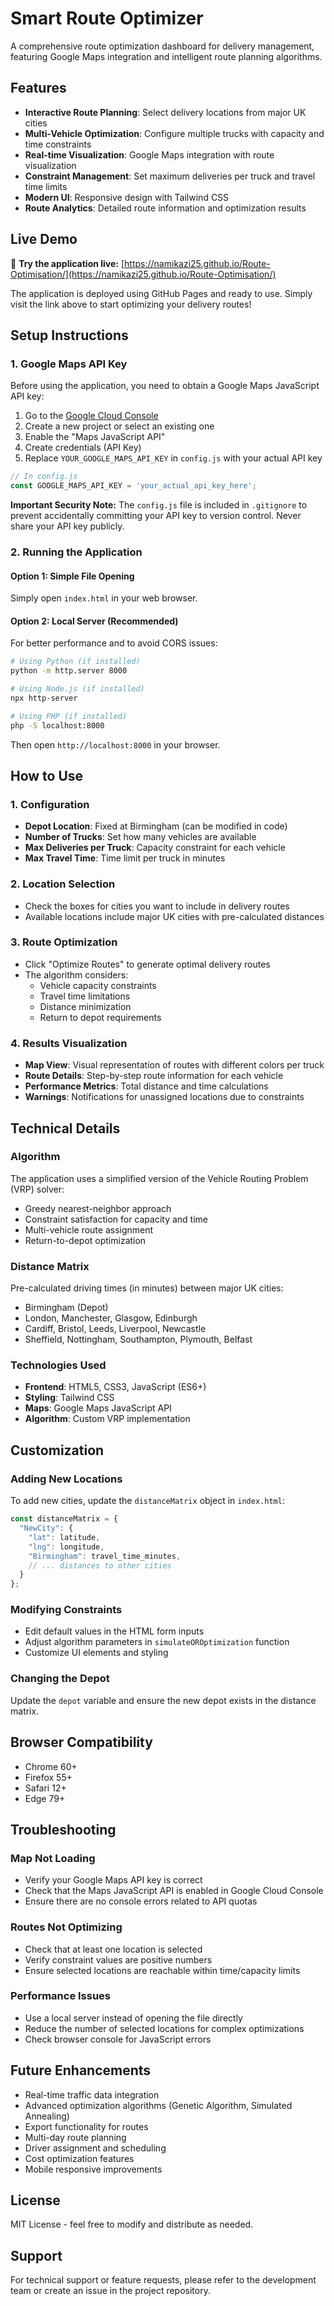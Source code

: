 # Smart Route Optimizer

A comprehensive route optimization dashboard for delivery management, featuring Google Maps integration and intelligent route planning algorithms.

## Features

- **Interactive Route Planning**: Select delivery locations from major UK cities
- **Multi-Vehicle Optimization**: Configure multiple trucks with capacity and time constraints
- **Real-time Visualization**: Google Maps integration with route visualization
- **Constraint Management**: Set maximum deliveries per truck and travel time limits
- **Modern UI**: Responsive design with Tailwind CSS
- **Route Analytics**: Detailed route information and optimization results

## Live Demo

🚀 **Try the application live:** [https://namikazi25.github.io/Route-Optimisation/](https://namikazi25.github.io/Route-Optimisation/)

The application is deployed using GitHub Pages and ready to use. Simply visit the link above to start optimizing your delivery routes!

## Setup Instructions

### 1. Google Maps API Key

Before using the application, you need to obtain a Google Maps JavaScript API key:

1. Go to the [Google Cloud Console](https://console.cloud.google.com/)
2. Create a new project or select an existing one
3. Enable the "Maps JavaScript API"
4. Create credentials (API Key)
5. Replace `YOUR_GOOGLE_MAPS_API_KEY` in `config.js` with your actual API key

```javascript
// In config.js
const GOOGLE_MAPS_API_KEY = 'your_actual_api_key_here';
```

**Important Security Note:** The `config.js` file is included in `.gitignore` to prevent accidentally committing your API key to version control. Never share your API key publicly.

### 2. Running the Application

#### Option 1: Simple File Opening
Simply open `index.html` in your web browser.

#### Option 2: Local Server (Recommended)
For better performance and to avoid CORS issues:

```bash
# Using Python (if installed)
python -m http.server 8000

# Using Node.js (if installed)
npx http-server

# Using PHP (if installed)
php -S localhost:8000
```

Then open `http://localhost:8000` in your browser.

## How to Use

### 1. Configuration
- **Depot Location**: Fixed at Birmingham (can be modified in code)
- **Number of Trucks**: Set how many vehicles are available
- **Max Deliveries per Truck**: Capacity constraint for each vehicle
- **Max Travel Time**: Time limit per truck in minutes

### 2. Location Selection
- Check the boxes for cities you want to include in delivery routes
- Available locations include major UK cities with pre-calculated distances

### 3. Route Optimization
- Click "Optimize Routes" to generate optimal delivery routes
- The algorithm considers:
  - Vehicle capacity constraints
  - Travel time limitations
  - Distance minimization
  - Return to depot requirements

### 4. Results Visualization
- **Map View**: Visual representation of routes with different colors per truck
- **Route Details**: Step-by-step route information for each vehicle
- **Performance Metrics**: Total distance and time calculations
- **Warnings**: Notifications for unassigned locations due to constraints

## Technical Details

### Algorithm
The application uses a simplified version of the Vehicle Routing Problem (VRP) solver:
- Greedy nearest-neighbor approach
- Constraint satisfaction for capacity and time
- Multi-vehicle route assignment
- Return-to-depot optimization

### Distance Matrix
Pre-calculated driving times (in minutes) between major UK cities:
- Birmingham (Depot)
- London, Manchester, Glasgow, Edinburgh
- Cardiff, Bristol, Leeds, Liverpool, Newcastle
- Sheffield, Nottingham, Southampton, Plymouth, Belfast

### Technologies Used
- **Frontend**: HTML5, CSS3, JavaScript (ES6+)
- **Styling**: Tailwind CSS
- **Maps**: Google Maps JavaScript API
- **Algorithm**: Custom VRP implementation

## Customization

### Adding New Locations
To add new cities, update the `distanceMatrix` object in `index.html`:

```javascript
const distanceMatrix = {
  "NewCity": {
    "lat": latitude,
    "lng": longitude,
    "Birmingham": travel_time_minutes,
    // ... distances to other cities
  }
};
```

### Modifying Constraints
- Edit default values in the HTML form inputs
- Adjust algorithm parameters in `simulateOROptimization` function
- Customize UI elements and styling

### Changing the Depot
Update the `depot` variable and ensure the new depot exists in the distance matrix.

## Browser Compatibility

- Chrome 60+
- Firefox 55+
- Safari 12+
- Edge 79+

## Troubleshooting

### Map Not Loading
- Verify your Google Maps API key is correct
- Check that the Maps JavaScript API is enabled in Google Cloud Console
- Ensure there are no console errors related to API quotas

### Routes Not Optimizing
- Check that at least one location is selected
- Verify constraint values are positive numbers
- Ensure selected locations are reachable within time/capacity limits

### Performance Issues
- Use a local server instead of opening the file directly
- Reduce the number of selected locations for complex optimizations
- Check browser console for JavaScript errors

## Future Enhancements

- Real-time traffic data integration
- Advanced optimization algorithms (Genetic Algorithm, Simulated Annealing)
- Export functionality for routes
- Multi-day route planning
- Driver assignment and scheduling
- Cost optimization features
- Mobile responsive improvements

## License

MIT License - feel free to modify and distribute as needed.

## Support

For technical support or feature requests, please refer to the development team or create an issue in the project repository.
